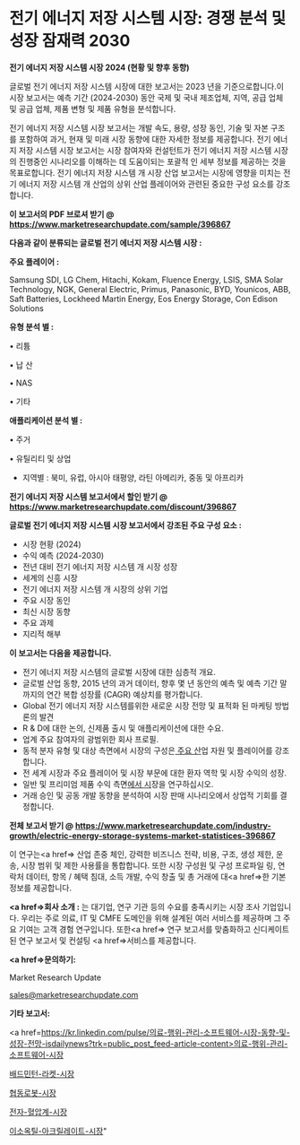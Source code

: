 # 전기 에너지 저장 시스템 시장: 경쟁 분석 및 성장 잠재력 2030

<strong>전기 에너지 저장 시스템 시장 2024 (현황 및 향후 동향)</strong>

글로벌 전기 에너지 저장 시스템 시장에 대한 보고서는 2023 년을 기준으로합니다.이 시장 보고서는 예측 기간 (2024-2030) 동안 국제 및 국내 제조업체, 지역, 공급 업체 및 공급 업체, 제품 변형 및 제품 유형을 분석합니다.

전기 에너지 저장 시스템 시장 보고서는 개발 속도, 용량, 성장 동인, 기술 및 자본 구조를 포함하여 과거, 현재 및 미래 시장 동향에 대한 자세한 정보를 제공합니다. 전기 에너지 저장 시스템 시장 보고서는 시장 참여자와 컨설턴트가 전기 에너지 저장 시스템 시장의 진행중인 시나리오를 이해하는 데 도움이되는 포괄적 인 세부 정보를 제공하는 것을 목표로합니다. 전기 에너지 저장 시스템 개 시장 산업 보고서는 시장에 영향을 미치는 전기 에너지 저장 시스템 개 산업의 상위 산업 플레이어와 관련된 중요한 구성 요소를 강조합니다.



<strong>이 보고서의 PDF 브로셔 받기 @ <a href=https://www.marketresearchupdate.com/sample/396867>https://www.marketresearchupdate.com/sample/396867</a></strong>



<strong>다음과 같이 분류되는 글로벌 전기 에너지 저장 시스템 시장 :</strong>



<strong>주요 플레이어 :</strong>

Samsung SDI, LG Chem, Hitachi, Kokam, Fluence Energy, LSIS, SMA Solar Technology, NGK, General Electric, Primus, Panasonic, BYD, Younicos, ABB, Saft Batteries, Lockheed Martin Energy, Eos Energy Storage, Con Edison Solutions



<strong>유형 분석 별 :</strong>

• 리튬

• 납 산

• NAS

• 기타



<strong>애플리케이션 분석 별 :</strong>

• 주거

• 유틸리티 및 상업

<ul>
  <li>지역별 : 북미, 유럽, 아시아 태평양, 라틴 아메리카, 중동 및 아프리카</li>
</ul>


<strong>전기 에너지 저장 시스템 보고서에서 할인 받기 @ <a href=https://www.marketresearchupdate.com/discount/396867>https://www.marketresearchupdate.com/discount/396867</a></strong>



<strong>글로벌 전기 에너지 저장 시스템 시장 보고서에서 강조된 주요 구성 요소 :</strong>
<ul>
  <li>시장 현황 (2024)</li>
  <li>수익 예측 (2024-2030)</li>
  <li>전년 대비 전기 에너지 저장 시스템 개 시장 성장</li>
  <li>세계의 신흥 시장</li>
  <li>전기 에너지 저장 시스템 개 시장의 상위 기업</li>
  <li>주요 시장 동인</li>
  <li>최신 시장 동향</li>
  <li>주요 과제</li>
  <li>지리적 해부</li>
</ul>


<strong>이 보고서는 다음을 제공합니다.</strong>
<ul>
  <li>전기 에너지 저장 시스템의 글로벌 시장에 대한 심층적 개요.</li>
  <li>글로벌 산업 동향, 2015 년의 과거 데이터, 향후 몇 년 동안의 예측 및 예측 기간 말까지의 연간 복합 성장률 (CAGR) 예상치를 평가합니다.</li>
  <li>Global 전기 에너지 저장 시스템를위한 새로운 시장 전망 및 표적화 된 마케팅 방법론의 발견</li>
  <li>R &amp; D에 대한 논의, 신제품 출시 및 애플리케이션에 대한 수요.</li>
  <li>업계 주요 참여자의 광범위한 회사 프로필.</li>
  <li>동적 분자 유형 및 대상 측면에서 시장의 구성은<a href=> 주요 산</a>업 자원 및 플레이어를 강조합니다.</li>
  <li>전 세계 시장과 주요 플레이어 및 시장 부문에 대한 환자 역학 및 시장 수익의 성장.</li>
  <li>일반 및 프리미엄 제품 수익 측면<a href=>에서 시</a>장을 연구하십시오.</li>
  <li>거래 승인 및 공동 개발 동향을 분석하여 시장 판매 시나리오에서 상업적 기회를 결정합니다.</li>
</ul>



<strong>전체 보고서 받기 @ <a href=https://www.marketresearchupdate.com/industry-growth/electric-energy-storage-systems-market-statistices-396867>https://www.marketresearchupdate.com/industry-growth/electric-energy-storage-systems-market-statistices-396867</a></strong>

이 연구는<a href=> 산업 존중</a> 체인, 강력한 비즈니스 전략, 비용, 구조, 생성 제한, 운송, 시장 범위 및 제한 사용률을 통합합니다. 또한 시장 구성원 및 구성 프로파일 링, 연락처 데이터, 항목 / 혜택 침대, 소득 개발, 수익 창출 및 총 거래에 대<a href=>한 기본 </a>정보를 제공합니다.



<strong><a href=>회사 소</a>개 :</strong>
는 대기업, 연구 기관 등의 수요를 충족시키는 시장 조사 기업입니다. 우리는 주로 의료, IT 및 CMFE 도메인을 위해 설계된 여러 서비스를 제공하며 그 주요 기여는 고객 경험 연구입니다. 또한<a href=> 연구 보</a>고서를 맞춤화하고 신디케이트 된 연구 보고서 및 컨설팅 <a href=>서비스</a>를 제공합니다.



<strong><a href=>문의하기:</a></strong>

Market Research Update

sales@marketresearchupdate.com



<strong>기타 보고서:</strong>

<a href=https://kr.linkedin.com/pulse/의료-행위-관리-소프트웨어-시장-동향-및-성장-전망-isdailynews?trk=public_post_feed-article-content>의료-행위-관리-소프트웨어-시장</a>

<a href=https://www.linkedin.com/pulse/배드민턴-라켓-시장-경쟁-분석-및-성장-잠재력-2029-survey-spotlight-pro-24-analysis/>배드민턴-라켓-시장</a>

<a href=https://www.linkedin.com/pulse/협동로봇-시장-현재-및-미래-성장-2029-trend-tracking-tips-360-analysis-3qcfc/>협동로봇-시장</a>

<a href=https://www.linkedin.com/pulse/전자-혈압계-시장-현재-및-미래-성장-2029-analytics-avenue-adventures-24-ana-xn1cf/>전자-혈압계-시장</a>

<a href=https://www.linkedin.com/pulse/이소옥틸-아크릴레이트-시장-경쟁-분석-및-성장-잠재력-2030-i9lnc/>이소옥틸-아크릴레이트-시장</a>"
